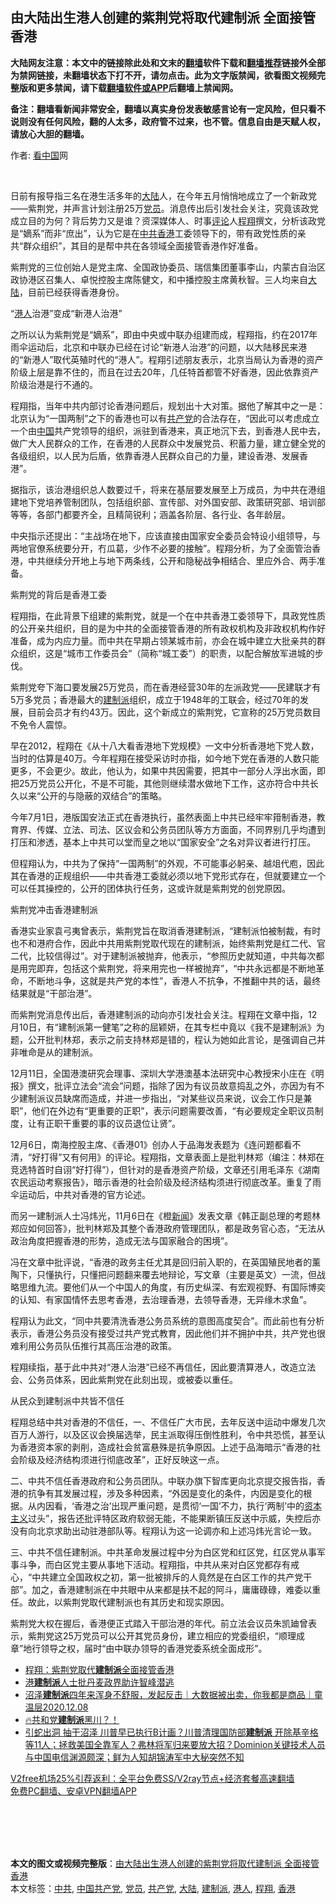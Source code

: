  <h2>由大陆出生港人创建的紫荆党将取代建制派 全面接管香港</h2> <p class="notice"><b>大陆网友注意：本文中的链接除此处和文末的<a href="https://github.com/bannedbook/fanqiang" >翻墙</a>软件下载和<a href="https://github.com/killgcd/justmysocks/blob/master/README.md">翻墙推荐</a>链接外全部为禁网链接，未翻墙状态下打不开，请勿点击。此为文字版禁闻，欲看图文视频完整版和更多禁闻，请下载<a href="https://github.com/bannedbook/fanqiang">翻墙软件或APP</a>后翻墙上禁闻网。</p><p>备注：翻墙看新闻非常安全，翻墙以真实身份发表敏感言论有一定风险，但只看不说则没有任何风险，翻的人太多，政府管不过来，也不管。信息自由是天赋人权，请放心大胆的翻墙。</b></p>  <div class="entry"> <p>作者: <span class='wp_keywordlink_affiliate'><a href="https://www.secretchina.com/" title="看中国" target="_blank">看中国</a></span>网</p> <p></br></p> <p>日前有报导指三名在港生活多年的<span class='wp_keywordlink_affiliate'><a href="https://www.bannedbook.org/" title="大陆" target="_blank">大陆</a></span>人，在今年五月悄悄地成立了一个新政党——紫荆党，并声言计划注册25万<a href="https://www.bannedbook.org/bnews/tag/%E5%85%9A%E5%91%98/" class="st_tag internal_tag" rel="tag" title="标签 党员 下的日志">党员</a>。消息传出后引发社会关注，究竟该政党成立目的为何？背后势力又是谁？资深媒体人、时事<span class='wp_keywordlink_affiliate'><a href="https://www.bannedbook.org/bnews/comments/" title="新闻评论" target="_blank">评论</a></span>人<a href="https://www.bannedbook.org/bnews/tag/%e7%a8%8b%e7%bf%94/" class="st_tag internal_tag" rel="tag" title="标签 程翔 下的日志">程翔</a>撰文，分析该政党是“嫡系”而非“庶出”，认为它是在<a href="https://www.bannedbook.org/bnews/tag/%e4%b8%ad%e5%85%b1/" class="st_tag internal_tag" rel="tag" title="标签 中共 下的日志">中共</a><a href="https://www.bannedbook.org/bnews/tag/%e9%a6%99%e6%b8%af/" class="st_tag internal_tag" rel="tag" title="标签 香港 下的日志">香港</a>工委领导下的，带有政党性质的亲共“群众组织”，其目的是帮中共在各领域全面接管香港作好准备。</p> <p>紫荆党的三位创始人是党主席、全国政协委员、瑞信集团董事李山，内蒙古自治区政协港区召集人、卓悦控股主席陈健文，和中播控股主席黄秋智。三人均来自<a href="https://www.bannedbook.org/bnews/tag/%e5%a4%a7%e9%99%86/" class="st_tag internal_tag" rel="tag" title="标签 大陆 下的日志">大陆</a>，目前已经获得香港身份。</p> <p>“<a href="https://www.bannedbook.org/bnews/tag/%e6%b8%af%e4%ba%ba/" class="st_tag internal_tag" rel="tag" title="标签 港人 下的日志">港人</a>治港”变成“新港人治港”</p> <p>之所以认为紫荆党是“嫡系”，即由中央或中联办组建而成，程翔指，约在2017年雨伞运动后，北京和中联办已经在讨论“新港人治港”的问题，以大陆移民来港的“新港人”取代英殖时代的“港人”。程翔引述朋友表示，北京当局认为香港的资产阶级上层是靠不住的，而且在过去20年，几任特首都管不好香港，因此依靠资产阶级治港是行不通的。</p> <p>程翔指，当年中共内部讨论香港问题后，规划出十大对策。据他了解其中之一是：北京认为“一国两制”之下的香港也可以有<a href="https://www.bannedbook.org/bnews/tag/%e5%85%b1%e4%ba%a7%e5%85%9a/" class="st_tag internal_tag" rel="tag" title="标签 共产党 下的日志">共产党</a>的合法存在，“因此可以考虑成立一个由<span class='wp_keywordlink_affiliate'><a href="https://www.bannedbook.org/" title="中国" target="_blank">中国</a></span>共产党领导的组织，派驻到香港来，真正地沉下去，到香港人民中去，做广大人民群众的工作，在香港的人民群众中发展党员、积蓄力量，建立健全党的各级组织，以人民为后盾，依靠香港人民群众自己的力量，建设香港、发展香港”。</p>  <p>据指示，该治港组织总人数要过千，将来在基层要发展至上万成员，为中共在港组建地下党培养管制团队，包括组织部、宣传部、对外国安部、政策研究部、培训部等等，各部门都要齐全，且精简锐利；涵盖各阶层、各行业、各年龄层。</p> <p>中央指示还提出：“主战场在地下，应该直接由国家安全委员会特设小组领导，与两地官僚系统要分开，冇瓜葛，少作不必要的接触”。程翔分析，为了全面管治香港，中共继续分开地上与地下两条线，公开和隐秘战争相结合、里应外合、两手准备。</p> <p>紫荆党的背后是香港工委</p> <p>程翔指，在此背景下组建的紫荆党，就是一个在中共香港工委领导下，具政党性质的公开亲共组织，目的是为中共的全面接管香港的所有政权机构及非政权机构作好准备，成为内应力量。而中共在早期占领某城市前，亦会在城中建立大批亲共的群众组织，这是“城市工作委员会”（简称“城工委”）的职责，以配合解放军进城的步伐。</p> <p>紫荆党夸下海口要发展25万党员，而在香港经营30年的左派政党——民建联才有5万多党员；香港最大的<a href="https://www.bannedbook.org/bnews/tag/%e5%bb%ba%e5%88%b6%e6%b4%be/" class="st_tag internal_tag" rel="tag" title="标签 建制派 下的日志">建制派</a>组织，成立于1948年的工联会，经过70年的发展，目前会员才有约43万。因此，这个新成立的紫荆党，它宣称的25万党员数目不免令人震惊。</p> <p>早在2012，程翔在《从十八大看香港地下党规模》一文中分析香港地下党人数，当时的估算是40万。今年程翔在接受采访时亦指，如今地下党在香港的人数只能更多，不会更少。故此，他认为，如果中共因需要，把其中一部分人浮出水面，即把25万党员公开化，不是不可能，其他则继续潜水做地下工作，这亦符合中共长久以来“公开的与隐蔽的双结合”的策略。</p> <p>今年7月1日，港版国安法正式在香港执行，虽然表面上中共已经牢牢箝制香港，教育界、传媒、立法、司法、区议会和公务员团队等方方面面，不同界别几乎均遭到打压和渗透，基本上中共可以堂而皇之地以“国家安全”之名对异议者进行打压。</p>  <p>但程翔认为，中共为了保持“一国两制”的外观，不可能事必躬亲、越俎代庖，因此其在香港的正规组织——中共香港工委就必须以地下党形式存在，但就要建立一个可以任其操控的，公开的团体执行任务，这或许就是紫荆党的创党原因。</p> <p>紫荆党冲击香港建制派</p> <p>香港实业家袁弓夷曾表示，紫荆党旨在取消香港建制派，“建制派怕被制裁，有时也不和港府合作，因此中共用紫荆党取代现在的建制派，始终紫荆党是红二代、官二代，比较信得过”。对于建制派被抛弃，他表示，“参照历史就知道，中共每次都是用完即弃，包括这个紫荆党，将来用完也一样被抛弃”，“中共永远都是不断地革命，不断地斗争，这就是共产党的本性”，香港人不抗争，不推翻中共的话，最终结果就是“干部治港”。</p> <p>而紫荆党消息传出后，香港建制派的动向亦引发社会关注。程翔在文章中指，12月10日，有“建制派第一健笔”之称的屈颖妍，在其专栏中竟以《我不是建制派》为题，公开批判林郑，表示之前支持林郑是错的，程认为她如此言论，是强调自己并非唯命是从的建制派。</p> <p>12月11日，全国港澳研究会理事、深圳大学港澳基本法研究中心教授宋小庄在《明报》撰文，批评立法会“流会”问题，指除了因为有议员故意捣乱之外，亦因为有不少建制派议员缺席而造成，并进一步指出，“对某些议员来说，议会工作只是兼职”，他们在外边有“更重要的正职”，表示问题需要改善，“有必要规定全职议员制度，让有正职干重要的事的议员退位让贤”。</p> <p>12月6日，南海控股主席、《香港01》创办人于品海发表题为《连问题都看不清，“好打得”又有何用》的评论。程翔指，文章表面上是批判林郑（编注：林郑在竞选特首时自诩“好打得”），但针对的是香港资产阶级，文章还引用毛泽东《湖南农民运动考察报告》，暗示香港的社会阶级及经济结构须进行彻底改革。重复了雨伞运动后，中共对香港的官方论述。</p> <p>而另一建制派人士冯炜光，11月6日在《橙<span class='wp_keywordlink_affiliate'><a href="https://www.bannedbook.org/" title="新闻">新闻</a></span>》发表文章《韩正副总理的考题林郑应如何回答》，批判林郑及其整个香港政府管理团队，都是政务官心态，“无法从政治角度把握香港的形势，造成无法与国家融合的困境”。</p>  <p>冯在文章中批评说，“香港的政务主任尤其是回归前入职的，在英国殖民地者的薰陶下，只懂执行，只懂把问题翻来覆去地辩论，写文章（主要是英文）一流，但战略思维九流。要他们从一个中国人的角度，有历史纵深、有宏观视野、有国际博奕的认知、有家国情怀去思考香港，去治理香港，去领导香港，无异缘木求鱼”。</p> <p>程翔认为此文，“同中共要清洗香港公务员系统的意图高度契合”。而此前也有分析表示，香港公务员没有接受过共产党式教育，因此他们并不拥护中共，共产党也很难利用公务员队伍推行其高压治港的政策。</p> <p>程翔续指，基于此中共对“港人治港”已经不再信任，因此要清算港人，改造立法会、公务员体系，因此紫荆党在此刻出现，或被委以重任。</p> <p>从民众到建制派中共皆不信任</p> <p>程翔总结中共对香港的不信任，一、不信任广大市民，去年反送中运动中爆发几次百万人游行，以及区议会换届选举，民主派取得压倒性胜利，令中共恐慌，甚至认为香港资本家的剥削，造成社会贫富悬殊是抗争原因。上述于品海暗示“香港的社会阶级及经济结构须进行彻底改革”，正好反映这一点。</p> <p>二、中共不信任香港政府和公务员团队。中联办旗下智库更向北京提交报告指，香港的抗争有其发展过程，涉及多种因素，“外因是变化的条件，内因是变化的根据。从内因看，‘香港之治’出现严重问题，是贯彻‘一国’不力，执行‘两制’中的<span class='wp_keywordlink'><a href="https://www.bannedbook.org/forum2/topic920.html" title="资本主义与自由" target="_blank">资本主义</a></span>过头”，报告还批评特区政府软弱无能，不能果断镇压反送中示威，失控后亦没有向北京求助出动驻港部队等。程翔认为这一论调亦和上述冯炜光言论一致。</p> <p>三、中共不信任建制派。中共革命发展过程中分为白区党和红区党，红区党从事军事斗争，而白区党主要从事地下活动。程翔指，中共从来对白区党都存有戒心，“中共建立全国政权之初，第一批被排斥的人竟然是在白区工作的共产党干部”。加之，香港建制派在中共眼中从来都是扶不起的阿斗，庸庸碌碌，难委以重任。故此，以紫荆党取代建制派也有其历史和现实原因。</p>  <p>紫荆党大权在握后，香港便正式踏入干部治港的年代。前立法会议员朱凯廸曾表示，紫荆党这25万党员可以公开其党员身份，建立相应的党委组织，“顺理成章”地行领导之权，届时“由中联办领导的香港党委系统全面成形”。</p> <ul class='op-related-articles' title='相关阅读'> <li><a href='https://www.bannedbook.org/bnews/comments/20201216/1448478.html' target='_blank'>程翔：紫荆党取代<b>建制派</b>全面接管香港</a></li> <li><a href='https://www.bannedbook.org/bnews/baitai/20201209/1444835.html' target='_blank'>港<b>建制派</b>人士批丹麦政界助许智峰潜逃</a></li> <li><a href='https://www.bannedbook.org/bnews/taiwannews/20201208/1444244.html' target='_blank'>沼泽<b>建制派</b>四年来浑身不舒服，发起反击｜大数据被出卖，你我都是商品｜童温层2020.12.08</a></li> <li><a href='https://www.bannedbook.org/bnews/bannedvideo/20201204/1441986.html' target='_blank'>🔥共和党<b>建制派</b>黑川？！</a></li> <li><a href='https://www.bannedbook.org/bnews/bannedvideo/20201128/1438674.html' target='_blank'>引蛇出洞 抽干沼泽 川普早已执行B计画？川普清理国防部<b>建制派</b> 开除基辛格等11人；拯救美国全靠军人？弗林将军归来要放大招？Dominion关键技术人员与中国电信渊源颇深；鲜为人知胡锦涛军中大秘突然不知</a></li> </ul> <p class="texttj"> <a href="https://github.com/bannedbook/fanqiang/wiki/V2ray%E6%9C%BA%E5%9C%BA" target="_blank">V2free机场25%引荐返利：全平台免费SS/V2ray节点+经济套餐高速翻墙</a><br/> <a href="https://github.com/bannedbook/fanqiang/wiki/%E7%A6%81%E9%97%BB%E7%BD%91%E5%AE%89%E5%8D%93%E7%BF%BB%E5%A2%99%E6%96%B0%E9%97%BBAPP" target="_blank">免费PC翻墙、安卓VPN翻墙APP</a></p><p></br></br><br /> </br></p><a name='sharetosocial'></a>       <div><b>本文的图文或视频完整版</b>：<a href='https://www.bannedbook.org/bnews/comments/20201217/1449676.html'>由大陆出生港人创建的紫荆党将取代建制派 全面接管香港</a></div>  </div><!--END ENTRY--> <div class="postfooter"> <div>本文标签：<a href="https://www.bannedbook.org/bnews/tag/%e4%b8%ad%e5%85%b1/" rel="tag">中共</a>, <a href="https://www.bannedbook.org/bnews/tag/%e4%b8%ad%e5%9b%bd%e5%85%b1%e4%ba%a7%e5%85%9a/" rel="tag">中国共产党</a>, <a href="https://www.bannedbook.org/bnews/tag/%E5%85%9A%E5%91%98/" rel="tag">党员</a>, <a href="https://www.bannedbook.org/bnews/tag/%e5%85%b1%e4%ba%a7%e5%85%9a/" rel="tag">共产党</a>, <a href="https://www.bannedbook.org/bnews/tag/%e5%a4%a7%e9%99%86/" rel="tag">大陆</a>, <a href="https://www.bannedbook.org/bnews/tag/%e5%bb%ba%e5%88%b6%e6%b4%be/" rel="tag">建制派</a>, <a href="https://www.bannedbook.org/bnews/tag/%e6%b8%af%e4%ba%ba/" rel="tag">港人</a>, <a href="https://www.bannedbook.org/bnews/tag/%e7%a8%8b%e7%bf%94/" rel="tag">程翔</a>, <a href="https://www.bannedbook.org/bnews/tag/%e9%a6%99%e6%b8%af/" rel="tag">香港</a></div>  </div><!--END POSTFOOTER--> 
